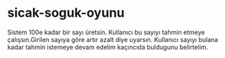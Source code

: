 # sicak-soguk-oyunu
Sistem 100e kadar bir sayı üretsin. Kullanıcı bu sayıyı tahmin etmeye çalışsın.Girilen sayıya göre artır azalt diye uyarsın. Kullanıcı sayıyı bulana kadar tahmin istemeye devam edelim kaçıncıda buldugunu belirtelim.
